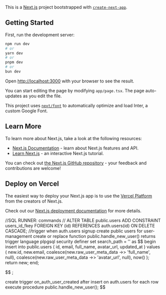 This is a [Next.js](https://nextjs.org/) project bootstrapped with [`create-next-app`](https://github.com/vercel/next.js/tree/canary/packages/create-next-app).

## Getting Started

First, run the development server:

```bash
npm run dev
# or
yarn dev
# or
pnpm dev
# or
bun dev
```

Open [http://localhost:3000](http://localhost:3000) with your browser to see the result.

You can start editing the page by modifying `app/page.tsx`. The page auto-updates as you edit the file.

This project uses [`next/font`](https://nextjs.org/docs/basic-features/font-optimization) to automatically optimize and load Inter, a custom Google Font.

## Learn More

To learn more about Next.js, take a look at the following resources:

- [Next.js Documentation](https://nextjs.org/docs) - learn about Next.js features and API.
- [Learn Next.js](https://nextjs.org/learn) - an interactive Next.js tutorial.

You can check out [the Next.js GitHub repository](https://github.com/vercel/next.js/) - your feedback and contributions are welcome!

## Deploy on Vercel

The easiest way to deploy your Next.js app is to use the [Vercel Platform](https://vercel.com/new?utm_medium=default-template&filter=next.js&utm_source=create-next-app&utm_campaign=create-next-app-readme) from the creators of Next.js.

Check out our [Next.js deployment documentation](https://nextjs.org/docs/deployment) for more details.

//SQL RUNNER: commands
// ALTER TABLE public.users
ADD CONSTRAINT users_id_fkey
FOREIGN KEY (id) REFERENCES auth.users(id) ON DELETE CASCADE;
//trigger when auth.users signup create public users for user-management
create or replace function public.handle_new_user()
returns trigger
language plpgsql
security definer
set search_path = ''
as $$
begin
insert into public.users (
id,
email,
full_name,
avatar_url,
updated_at
)
values (
new.id,
new.email,
coalesce(new.raw_user_meta_data ->> 'full_name', null),
coalesce(new.raw_user_meta_data ->> 'avatar_url', null),
now()
);
return new;
end;

$$
;

create trigger on_auth_user_created
after insert on auth.users
for each row
execute procedure public.handle_new_user();
$$
